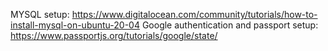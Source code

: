 MYSQL setup: https://www.digitalocean.com/community/tutorials/how-to-install-mysql-on-ubuntu-20-04
Google authentication and passport setup: https://www.passportjs.org/tutorials/google/state/
